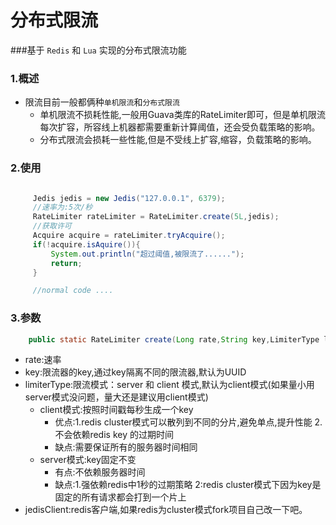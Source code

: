 分布式限流
====
###基于 `Redis` 和 `Lua` 实现的分布式限流功能

### 1.概述
* 限流目前一般都俩种`单机限流`和`分布式限流`<br>
    * 单机限流不损耗性能,一般用Guava类库的RateLimiter即可，但是单机限流每次扩容，所容线上机器都需要重新计算阈值，还会受负载策略的影响。
    * 分布式限流会损耗一些性能,但是不受线上扩容,缩容，负载策略的影响。
###
 
### 2.使用 
```JAVA

     Jedis jedis = new Jedis("127.0.0.1", 6379);
     //速率为:5次/秒
     RateLimiter rateLimiter = RateLimiter.create(5L,jedis);
     //获取许可
     Acquire acquire = rateLimiter.tryAcquire();
     if(!acquire.isAquire()){
         System.out.println("超过阈值,被限流了......");
         return;
     }

     //normal code ....
 ```
### 3.参数
```JAVA
	public static RateLimiter create(Long rate,String key,LimiterType limiterType,Jedis jedisClient)
```
* rate:速率
* key:限流器的key,通过key隔离不同的限流器,默认为UUID
* limiterType:限流模式：server 和 client 模式,默认为client模式(如果量小用server模式没问题，量大还是建议用client模式)
	* client模式:按照时间戳每秒生成一个key
		* 优点:1.redis cluster模式可以散列到不同的分片,避免单点,提升性能 2.不会依赖redis key 的过期时间
		* 缺点:需要保证所有的服务器时间相同
	* server模式:key固定不变
		* 有点:不依赖服务器时间
		* 缺点:1.强依赖redis中1秒的过期策略 2:redis cluster模式下因为key是固定的所有请求都会打到一个片上
* jedisClient:redis客户端,如果redis为cluster模式fork项目自己改一下吧。
 

 
 
           